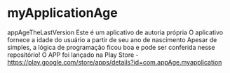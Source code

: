 # myApplicationAge
appAgeTheLastVersion
Este é um aplicativo de autoria própria
O aplicativo fornece a idade do usuário a partir de seu ano de nascimento
Apesar de simples, a lógica de programação ficou boa e pode ser conferida nesse repositório!
O APP foi lançado na Play Store - https://play.google.com/store/apps/details?id=com.appAge.myapplication
